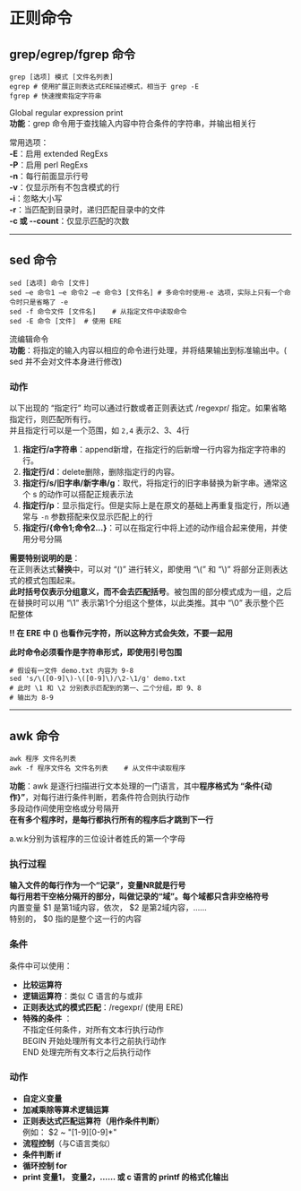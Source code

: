 # 正则命令
## grep/egrep/fgrep 命令
``` Shell
grep [选项] 模式 [文件名列表]
egrep # 使用扩展正则表达式ERE描述模式，相当于 grep -E  
fgrep # 快速搜索指定字符串  
```
Global regular expression print  
**功能**：grep 命令用于查找输入内容中符合条件的字符串，并输出相关行 

常用选项：  
**-E**：启用 extended RegExs  
**-P**：启用 perl RegExs  
**-n**：每行前面显示行号  
**-v**：仅显示所有不包含模式的行  
**-i**：忽略大小写  
**-r**：当匹配到目录时，递归匹配目录中的文件  
**-c 或 --count**：仅显示匹配的次数  

---------------

## sed 命令
``` Shell
sed [选项] 命令 [文件]
sed –e 命令1 –e 命令2 –e 命令3 [文件名] # 多命令时使用-e 选项，实际上只有一个命令时只是省略了 -e
sed -f 命令文件 [文件名]    # 从指定文件中读取命令
sed -E 命令 [文件]  # 使用 ERE
```
流编辑命令  
**功能**：将指定的输入内容以相应的命令进行处理，并将结果输出到标准输出中。( sed 并不会对文件本身进行修改)  


### 动作
以下出现的 “指定行” 均可以通过行数或者正则表达式 /regexpr/ 指定。如果省略指定行，则匹配所有行。  
并且指定行可以是一个范围，如 `2,4` 表示2、3、4行
1. **指定行/a字符串**：append新增，在指定行的后新增一行内容为指定字符串的行。
2. **指定行/d**：delete删除，删除指定行的内容。 
3. **指定行/s/旧字串/新字串/g**：取代，将指定行的旧字串替换为新字串。通常这个 s 的动作可以搭配正规表示法  
4. **指定行/p**：显示指定行。但是实际上是在原文的基础上再重复指定行，所以通常与 `-n` 参数搭配来仅显示匹配上的行  
5. **指定行/{命令1;命令2...}**：可以在指定行中将上述的动作组合起来使用，并使用分号分隔  

**需要特别说明的是**：  
在正则表达式**替换**中，可以对 “()” 进行转义，即使用 “\\(” 和 “\\)” 将部分正则表达式的模式包围起来。  
**此时括号仅表示分组意义，而不会去匹配括号**。被包围的部分模式成为一组，之后在替换时可以用 “\1” 表示第1个分组这个整体，以此类推。其中 “\0” 表示整个匹配整体  

**!! 在 ERE 中 () 也看作元字符，所以这种方式会失效，不要一起用**  

**此时命令必须看作是字符串形式，即使用引号包围**  
``` Shell
# 假设有一文件 demo.txt 内容为 9-8
sed 's/\([0-9]\)-\([0-9]\)/\2-\1/g' demo.txt
# 此时 \1 和 \2 分别表示匹配到的第一、二个分组，即 9、8
# 输出为 8-9
```

<!-- 先掌握以上三种吧
1. **c**：取代， c 的后面可以接字串，这些字串可以取代 n1,n2 之间的行  
2. **i**：insert插入， i 的后面可以接字串，而这些字串会在新的一行出现(目前的上一行)  
-->

-----------

## awk 命令
``` Shell
awk 程序 文件名列表
awk -f 程序文件名 文件名列表    # 从文件中读取程序
```
**功能**：awk 是逐行扫描进行文本处理的一门语言，其中**程序格式为 “条件{动作}”**，对每行进行条件判断，若条件符合则执行动作  
多段动作间使用空格或分号隔开  
**在有多个程序时，是每行都执行所有的程序后才跳到下一行**  

a.w.k分别为该程序的三位设计者姓氏的第一个字母  

### 执行过程
**输入文件的每行作为一个“记录”，变量NR就是行号**  
**每行用若干空格分隔开的部分，叫做记录的“域”。每个域都只含非空格符号**  
内置变量 \$1 是第1域内容，依次， \$2 是第2域内容，……  
特别的， \$0 指的是整个这一行的内容  

### 条件
条件中可以使用：  
* **比较运算符** 
* **逻辑运算符**：类似 C 语言的与或非  
* **正则表达式的模式匹配**：/regexpr/ (使用 ERE) 
* **特殊的条件** ：  
  不指定任何条件，对所有文本行执行动作  
  BEGIN 开始处理所有文本行之前执行动作  
  END 处理完所有文本行之后执行动作  

### 动作
* **自定义变量**  
* **加减乘除等算术逻辑运算**  
* **正则表达式匹配运算符（用作条件判断）**  
例如： $2 ~ "[1-9][0-9]*"
* **流程控制**（与C语言类似）
* **条件判断 if**
* **循环控制 for**
* **print 变量1， 变量2，…… 或 c 语言的 printf 的格式化输出**